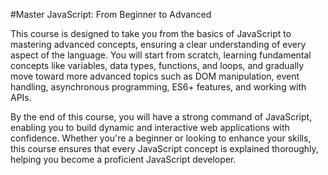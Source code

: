 
#Master JavaScript: From Beginner to Advanced

This course is designed to take you from the basics of JavaScript to mastering advanced concepts, ensuring a clear understanding of every aspect of the language. You will start from scratch, learning fundamental concepts like variables, data types, functions, and loops, and gradually move toward more advanced topics such as DOM manipulation, event handling, asynchronous programming, ES6+ features, and working with APIs.

By the end of this course, you will have a strong command of JavaScript, enabling you to build dynamic and interactive web applications with confidence. Whether you're a beginner or looking to enhance your skills, this course ensures that every JavaScript concept is explained thoroughly, helping you become a proficient JavaScript developer.
